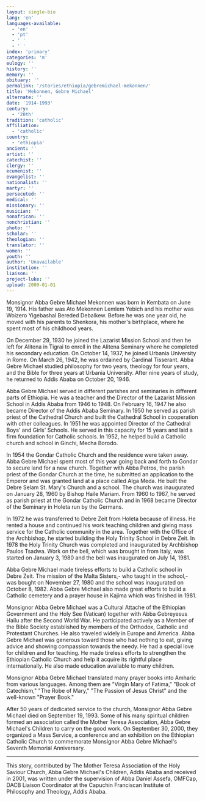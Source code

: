 ```yaml
---
layout: single-bio
lang: 'en'
languages-available:
  - 'en'
  - 'pt'
  - ' '
  - ' '
index: 'primary'
categories: 'm'
eulogy: ''
history: ''
memory: ''
obituary: ''
permalink: '/stories/ethiopia/gebremichael-mekonnen/'
title: 'Mekonnen, Gebre Michael'
alternate: ''
date: '1914-1993'
century:
  - '20th'
tradition: 'catholic'
affiliation:
  - 'catholic'
country:
  - 'ethiopia'
ancient: ''
artist: ''
catechist: ''
clergy: ''
ecumenist: ''
evangelist: ''
nationalist: ''
martyr: ''
persecuted: ''
medical: ''
missionary: ''
musician: ''
nonafrican: ''
nonchristian: ''
photo: ''
scholar: ''
theologian: ''
translator: ''
women: ''
youth: ''
author: 'Unavailable'
institution: ''
liaison: ''
project-luke: ''
upload: 2000-01-01
---
```



Monsignor Abba Gebre Michael Mekonnen was born in Kembata on June 19, 1914. His father was Ato Mekonnen Lemlem Yebich and his mother was Woizero Yigebashal Bereded Debalkew. Before he was one year old, he moved with his parents to Shenkora, his mother's birthplace, where he spent most of his childhood years.

On December 29, 1930 he joined the Lazarist Mission School and then he left for Alitena in Tigrai to enroll in the Alitena Seminary where he completed his secondary education.  On October 14, 1937, he joined Urbania University in Rome. On March 26, 1942, he was ordained by Cardinal Tisserant. Abba Gebre Michael studied philosophy for two years, theology for four years, and the Bible for three years at Urbania University. After nine years of study, he returned to Addis Ababa on October 20, 1946.

Abba Gebre Michael served in different parishes and seminaries in different parts of Ethiopia.  He was a teacher and the Director of the Lazarist Mission School in Addis Ababa from 1946 to 1948.  On February 16, 1947 he also became Director of the Addis Ababa Seminary.  In 1950 he served as parish priest of the Cathedral Church and built the Cathedral School in cooperation with other colleagues.  In 1951 he was appointed Director of the Cathedral Boys' and Girls' Schools.  He served in this capacity for 15 years and laid a firm foundation for Catholic schools.  In 1952, he helped build a Catholic church and school in Ginchi, Mecha Borodo.

In 1954 the Gondar Catholic Church and the residence were taken away. Abba Gebre Michael spent most of this year going back and forth to Gondar to secure land for a new church. Together with Abba Petros, the parish priest of the Gondar Church at the time, he submitted an application to the Emperor and was granted land at a place called Alga Meda.  He built the Debre Selam St. Mary's Church and a school. The church was inaugurated on January 28, 1960 by Bishop Haile Mariam.  From 1960 to 1967, he served as parish priest at the Gondar Catholic Church and in 1968 became Director of the Seminary in Holeta run by the Germans.

In 1972 he was transferred to Debre Zeit from Holeta because of illness. He rented a house and continued his work teaching children and giving mass service for the Catholic community in the area.  Together with the Office of the Archbishop, he started building the Holy Trinity School in Debre Zeit.  In 1978 the Holy Trinity Church was completed and inaugurated by Archbishop Paulos Tsadwa.  Work on the bell, which was brought in from Italy, was started on January 3, 1980 and the bell was inaugurated on July 14, 1981.

Abba Gebre Michael made tireless efforts to build a Catholic school in Debre Zeit. The mission of the Malta Sisters,- who taught in the school,- was bought on November 27, 1980 and the school was inaugurated on October 8, 1982.  Abba Gebre Michael also made great efforts to build a Catholic cemetery and a prayer house in Kajima which was finished in 1981.

Monsignor Abba Gebre Michael was a Cultural Attache of the Ethiopian Government and the Holy See (Vatican) together with Abba Gebreyesus Hailu after the Second World War.  He participated actively as a Member of the Bible Society established by members of the Orthodox, Catholic and Protestant Churches. He also traveled widely in Europe and America. Abba Gebre Michael was generous toward those who had nothing to eat, giving advice and showing compassion towards the needy. He had a special love for children and for teaching. He made tireless efforts to strengthen the Ethiopian Catholic Church and help it acquire its rightful place internationally. He also made education available to many children.

Monsignor Abba Gebre Michael translated many prayer books into Amharic from various languages. Among them are "Virgin Mary of Fatima," "Book of Catechism," "The Robe of Mary," "The Passion of Jesus Christ" and the well-known "Prayer Book."

After 50 years of dedicated service to the church, Monsignor Abba Gebre Michael died on September 19, 1993.  Some of his many spiritual children formed an association called the Mother Teresa Association, Abba Gebre Michael's Children to carry on the good work. On September 30, 2000, they organized a Mass Service, a conference and an exhibition on the Ethiopian Catholic Church to commemorate Monsignor Abba Gebre Michael's Seventh Memorial Anniversary.



---

This story, contributed by The Mother Teresa Association of the Holy Saviour Church, Abba Gebre Michael's Children, Addis Ababa and received in 2001, was written under the supervision of Abba Daniel Assefa, OMFCap, DACB Liaison Coordinator at the Capuchin Franciscan Institute of Philosophy and Theology, Addis Ababa.